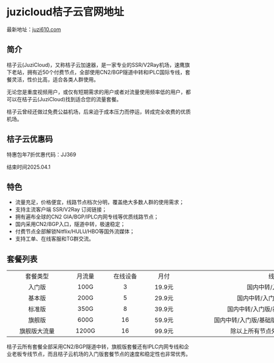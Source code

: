 # juzicloud桔子云官网地址

最新地址：[juzi610.com](https://juzi50.com/auth/register?code=0JwK)

## 简介

桔子云(JuziCloud)，又称桔子云加速器，是一家专业的SSR/V2Ray机场，速鹰旗下老站，拥有近50个付费节点，全部使用CN2/BGP隧道中转和IPLC国际专线，套餐灵活，性价比高，适合各类人群使用。

无论您是重度视频用户，或仅有短期需求的用户或者对流量使用频率低的用户，都可以在桔子云(JuziCloud)找到适合您的流量套餐。

桔子云曾经还做过免费公益机场，后来迫于成本压力而停运，转成完全收费的优质机场。

## 桔子云优惠码

特惠包年7折优惠代码：JJ369 

结束时间2025.04.1

## 特色

<ul>
<li>流量充足，价格便宜，线路节点档次分明，覆盖绝大多数人群的使用需求；</li>
<li>支持主流客户端 SSR/V2Ray 订阅链接；</li>
<li>拥有遍布全球的CN2 GIA/BGP/IPLC内网专线等优质线路节点；</li>
<li>国内采用CN2/BGP入口，隧道中转，极速稳定；</li>
<li>付费节点全部解锁Nitflix/HULU/HBO等国外流媒体；</li>
<li>支持工单、在线客服和TG群交流。</li>
</ul>

## 套餐列表

<table style="width: 988px;">
<tbody>
<tr>
<td style="text-align: center; width: 165px;">套餐类型</td>
<td style="text-align: center; width: 86px;">月流量</td>
<td style="text-align: center; width: 112px;">在线设备</td>
<td style="text-align: center; width: 82px;">月付</td>
<td style="text-align: center; width: 543px;">线路</td>
</tr>
<tr>
<td style="text-align: center; width: 165px;">入门版</td>
<td style="text-align: center; width: 86px;">100G</td>
<td style="text-align: center; width: 112px;">3</td>
<td style="text-align: center; width: 82px;">19.9元</td>
<td style="text-align: center; width: 543px;">国内中转/入门版节点</td>
</tr>
<tr>
<td style="text-align: center; width: 165px;">基本版</td>
<td style="text-align: center; width: 86px;">200G</td>
<td style="text-align: center; width: 112px;">5</td>
<td style="text-align: center; width: 82px;">29.9元</td>
<td style="text-align: center; width: 543px;">国内中转/入门版/基础版节点</td>
</tr>
<tr>
<td style="text-align: center; width: 165px;">标准版</td>
<td style="text-align: center; width: 86px;">350G</td>
<td style="text-align: center; width: 112px;">8</td>
<td style="text-align: center; width: 82px;">39.9元</td>
<td style="text-align: center; width: 543px;">国内中转/入门版/基础版/标准版节点</td>
</tr>
<tr>
<td style="text-align: center; width: 165px;">旗舰版</td>
<td style="text-align: center; width: 86px;">600G</td>
<td style="text-align: center; width: 112px;">16</td>
<td style="text-align: center; width: 82px;">59.9元</td>
<td style="text-align: center; width: 543px;">国内中转/入门版/基础版/标准版节点/IPLC专线</td>
</tr>
<tr>
<td style="text-align: center; width: 165px;">旗舰版大流量</td>
<td style="text-align: center; width: 86px;">1200G</td>
<td style="text-align: center; width: 112px;">16</td>
<td style="text-align: center; width: 82px;">99.9元</td>
<td style="text-align: center; width: 543px;">除以上所有节点外，还有老板专线</td>
</tr>
</tbody>
</table>

桔子云所有套餐全部采用CN2/BGP隧道中转，旗舰版套餐还有IPLC内网专线和企业老板专线节点，而且桔子云机场的入门版套餐节点的速度和稳定性也非常优秀。
